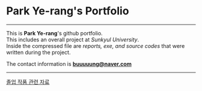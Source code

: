 <!--Heading-->
# Park Ye-rang's Portfolio
<!--Line-->
___

<!--Text attributes-->
This is **Park Ye-rang**'s github portfolio.<br>
This includes an overall project at *Sunkyul University*.<br>
Inside the compressed file are *reports, exe, and source codes* that were written during the project.<br>

The contact information is **buuuuung@naver.com**

---
[졸업 작품 관련 자료](https://drive.google.com/file/d/10jL6JiI7Ly7i3QZpNkhBElU4FfmHysUU/view?usp=sharing)

<!--Quote-->
<!--  Don't forget to code your dream.-->

<!--bullet list
Fruite:
* apple
* lemon
Other fruite:
- peach
- melon
-->

<!--Numbered list
1. first
2. second
3. third
-->

<!--Link
Click [here](http://www.naver.com/)
-->

<!--Image-->
<!--![image description](https://i.pinimg.com/736x/12/38/f2/1238f24679c9585c0e68783a90d71a92.jpg)-->

<!--Table
|Header|Description|
|:--:|:--:|
|Cell1|Cell2|
|Cell3|Cell4|
-->

<!--Code
`console.log('your message')`


 <!--
Task list
 - [x] task1
 - [ ] task2
 조금 더 공부해보고 싶다면, Github Flavored Markdown에서 공부하기
 -->
